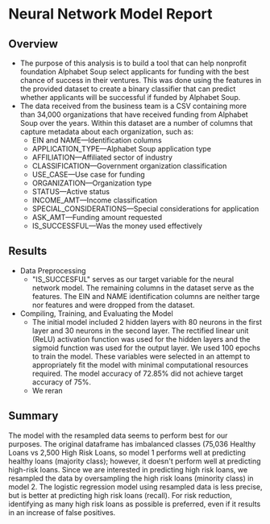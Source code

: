 # Neural Network Model Report

## Overview

* The purpose of this analysis is to build a tool that can help nonprofit foundation Alphabet Soup select applicants for funding with the best chance of success in their ventures. This was done using the features in the provided dataset to create a binary classifier that can predict whether applicants will be successful if funded by Alphabet Soup.
* The data received from the business team is a CSV containing more than 34,000 organizations that have received funding from Alphabet Soup over the years. Within this dataset are a number of columns that capture metadata about each organization, such as:
    * EIN and NAME—Identification columns
    * APPLICATION_TYPE—Alphabet Soup application type
    * AFFILIATION—Affiliated sector of industry
    * CLASSIFICATION—Government organization classification
    * USE_CASE—Use case for funding
    * ORGANIZATION—Organization type
    * STATUS—Active status
    * INCOME_AMT—Income classification
    * SPECIAL_CONSIDERATIONS—Special considerations for application
    * ASK_AMT—Funding amount requested
    * IS_SUCCESSFUL—Was the money used effectively

## Results

* Data Preprocessing
    * "IS_SUCCESFUL" serves as our target variable for the neural network model. The remaining columns in the dataset serve as the features. The EIN and NAME identification columns are neither targe nor features and were dropped from the dataset.
* Compiling, Training, and Evaluating the Model
    * The initial model included 2 hidden layers with 80 neurons in the first layer and 30 neurons in the second layer. The rectified linear unit (ReLU) activation function was used for the hidden layers and the sigmoid function was used for the output layer. We used 100 epochs to train the model. These variables were selected in an attempt to appropriately fit the model with minimal computational resources required. The model accuracy of 72.85% did not achieve target accuracy of 75%.
    * We reran
       

## Summary

The model with the resampled data seems to perform best for our purposes. The original dataframe has imbalanced classes (75,036 Healthy Loans vs 2,500 High Risk Loans, so model 1 performs well at predicting healthy loans (majority class); however, it doesn't perform well at predicting high-risk loans. Since we are interested in predicting high risk loans, we resampled the data by oversampling the high risk loans (minority class) in model 2. The logistic regression model using resampled data is less precise, but is better at predicting high risk loans (recall). For risk reduction, identifying as many high risk loans as possible is preferred, even if it results in an increase of false positives. 


